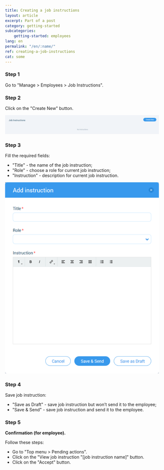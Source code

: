 ```yaml
---
title: Creating a job instructions
layout: article
excerpt: Part of a post
category: getting-started
subcategories:
    getting-started: employees
lang: en
permalink: "/en/:name/"
ref: creating-a-job-instructions
cat: some
---
```


### **Step 1**

Go to "Manage > Employees > Job Instructions".

### **Step 2**

Click on the "Create New" button.

![Creating_a_job_instruction1](/assets/images/creating_a_job_instruction1.png)

### **Step 3**

Fill the required fields:
- "Title" - the name of the job instruction;
- "Role" - choose a role for current job instruction;
- "Instruction" - description for current job instruction.

![Creating_a_job_instruction2](/assets/images/creating_a_job_instruction2.png)

### **Step 4**

Save job instruction:
- "Save as Draft" - save job instruction but won’t send it to the employee;
- "Save & Send" - save job instruction and send it to the employee.

### **Step 5**

**Confirmation (for employee).**

Follow these steps:
- Go to "Top menu > Pending actions".
- Click on the "View job instruction "[job instruction name]" button.
- Click on the "Accept" button.
